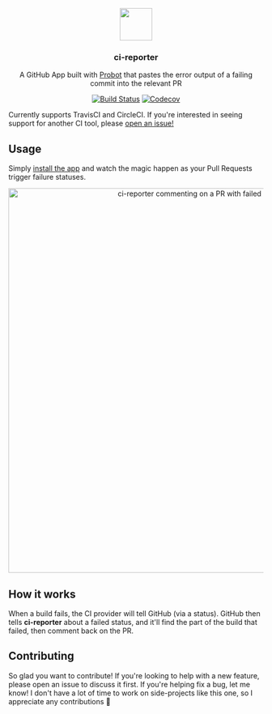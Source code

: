 <p align="center">
  <img src="https://avatars2.githubusercontent.com/in/8035?s=128&v=4" width="64">
  <h3 align="center">ci-reporter</h3>
  <p align="center">A GitHub App built with <a href="https://github.com/probot/probot">Probot</a> that pastes the error output of a failing commit into the relevant PR<p>
  <p align="center"><a href="https://travis-ci.org/JasonEtco/ci-reporter"><img src="https://img.shields.io/travis/JasonEtco/ci-reporter/master.svg" alt="Build Status"></a> <a href="https://codecov.io/gh/JasonEtco/ci-reporter/"><img src="https://img.shields.io/codecov/c/github/JasonEtco/ci-reporter.svg" alt="Codecov"></a></p>
</p>

Currently supports TravisCI and CircleCI. If you're interested in seeing support for another CI tool, please [open an issue!](https://github.com/JasonEtco/ci-reporter/issues/new)

## Usage

Simply [install the app](https://github.com/apps/ci-reporter) and watch the magic happen as your Pull Requests trigger failure statuses.

<p align="center">
  <img src="https://user-images.githubusercontent.com/10660468/36135324-78809222-1058-11e8-99cd-6cc100971066.png" alt="ci-reporter commenting on a PR with failed build log" width="760">
</p>

## How it works

When a build fails, the CI provider will tell GitHub (via a status). GitHub then tells **ci-reporter** about a failed status, and it'll find the part of the build that failed, then comment back on the PR.

## Contributing

So glad you want to contribute! If you're looking to help with a new feature, please open an issue to discuss it first. If you're helping fix a bug, let me know! I don't have a lot of time to work on side-projects like this one, so I appreciate any contributions :sparkling_heart: